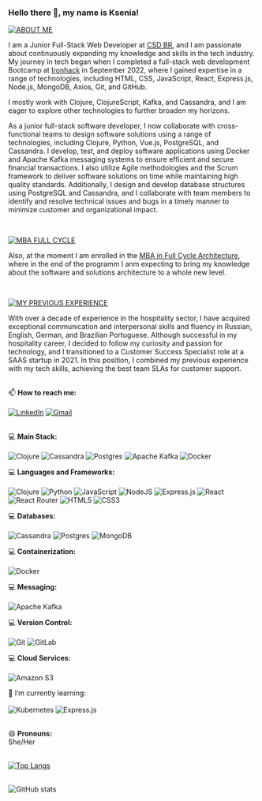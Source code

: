 ### Hello there 👋, my name is Ksenia!

[![ABOUT ME](https://img.shields.io/badge/About%20-Me-blue)](https://fullcycle.com.br/)

I am a Junior Full-Stack Web Developer at [CSD BR](https://csdbr/), and I am passionate about continuously expanding my knowledge and skills in the tech industry. My journey in tech began when I completed a full-stack web development Bootcamp at [Ironhack](https://ironhack.com/) in September 2022, where I gained expertise in a range of technologies, including HTML, CSS, JavaScript, React, Express.js, Node.js, MongoDB, Axios, Git, and GitHub.

I mostly work with Clojure, ClojureScript, Kafka, and Cassandra, and I am eager to explore other technologies to further broaden my horizons.

As a junior full-stack software developer, I now collaborate with cross-functional teams to design software solutions using a range of technologies, including Clojure, Python, Vue.js, PostgreSQL, and Cassandra. I develop, test, and deploy software applications using Docker and Apache Kafka messaging systems to ensure efficient and secure financial transactions. I also utilize Agile methodologies and the Scrum framework to deliver software solutions on time while maintaining high quality standards. Additionally, I design and develop database structures using PostgreSQL and Cassandra, and I collaborate with team members to identify and resolve technical issues and bugs in a timely manner to minimize customer and organizational impact.

<br>

[![MBA FULL CYCLE](https://img.shields.io/badge/MBA%20-Full%20Cycle%20Architecture-blue)](https://fullcycle.com.br/)

Also, at the moment I am enrolled in the [MBA in Full Cycle Architecture](https://fullcycle.com.br/), where in the end of the programm I anm expecting to bring my knowledge about the software and solutions architecture to a whole new level.

<br>

[![MY PREVIOUS EXPERIENCE](https://img.shields.io/badge/Previous%20-Experience-blue)](https://fullcycle.com.br/)

With over a decade of experience in the hospitality sector, I have acquired exceptional communication and interpersonal skills and fluency in Russian, English, German, and Brazilian Portuguese. Although successful in my hospitality career, I decided to follow my curiosity and passion for technology, and I transitioned to a Customer Success Specialist role at a SAAS startup in 2021. In this position, I combined my previous experience with my tech skills, achieving the best team SLAs for customer support.<br><br>


📫 **How to reach me:** <br><br>
[![LinkedIn](https://img.shields.io/badge/linkedin-%230077B6.svg?style=for-the-badge&logo=linkedin&logoColor=white)](https://www.linkedin.com/in/kseniabusquet/)
[![Gmail](https://img.shields.io/badge/Gmail-D14836?style=for-the-badge&logo=gmail&logoColor=white)](mailto:ksenia.busquet@gmail.com)<br><br>

💻 **Main Stack:**<br><br>
![Clojure](https://img.shields.io/badge/clojure-%230077B6.svg?style=for-the-badge&logo=clojure&logoColor=white)
![Cassandra](https://img.shields.io/badge/cassandra-%230077B6.svg?style=for-the-badge&logo=apachecassandra&logoColor=white)
![Postgres](https://img.shields.io/badge/postgres-%23316192.svg?style=for-the-badge&logo=postgresql&logoColor=white)
![Apache Kafka](https://img.shields.io/badge/kafka-%23181717.svg?style=for-the-badge&logo=apachekafka&logoColor=white)
![Docker](https://img.shields.io/badge/docker-%23316192.svg?style=for-the-badge&logo=docker&logoColor=white)

💻 **Languages and Frameworks:**<br><br>
![Clojure](https://img.shields.io/badge/clojure-%230077B6.svg?style=for-the-badge&logo=clojure&logoColor=white)
![Python](https://img.shields.io/badge/python-3670A0?style=for-the-badge&logo=python&logoColor=ffdd54)
![JavaScript](https://img.shields.io/badge/javascript-%23323330.svg?style=for-the-badge&logo=javascript&logoColor=%23F7DF1E)
![NodeJS](https://img.shields.io/badge/node.js-6DA55F?style=for-the-badge&logo=node.js&logoColor=white)
![Express.js](https://img.shields.io/badge/express.js-%23404d59.svg?style=for-the-badge&logo=express&logoColor=%2361DAFB)
![React](https://img.shields.io/badge/react-%2320232a.svg?style=for-the-badge&logo=react&logoColor=%2361DAFB)
![React Router](https://img.shields.io/badge/React_Router-CA4245?style=for-the-badge&logo=react-router&logoColor=white)
![HTML5](https://img.shields.io/badge/html5-%23E34F26.svg?style=for-the-badge&logo=html5&logoColor=white)
![CSS3](https://img.shields.io/badge/css3-%231572B6.svg?style=for-the-badge&logo=css3&logoColor=white)

💻 **Databases:**<br><br>
![Cassandra](https://img.shields.io/badge/cassandra-%230077B6.svg?style=for-the-badge&logo=apachecassandra&logoColor=white)
![Postgres](https://img.shields.io/badge/postgres-%23316192.svg?style=for-the-badge&logo=postgresql&logoColor=white)
![MongoDB](https://img.shields.io/badge/MongoDB-%234ea94b.svg?style=for-the-badge&logo=mongodb&logoColor=white)

💻 **Containerization:**<br><br>
![Docker](https://img.shields.io/badge/docker-%23316192.svg?style=for-the-badge&logo=docker&logoColor=white)

💻 **Messaging:**<br><br>
![Apache Kafka](https://img.shields.io/badge/kafka-%23181717.svg?style=for-the-badge&logo=apachekafka&logoColor=white)

💻 **Version Control:**<br><br>
![Git](https://img.shields.io/badge/git-%23F05033.svg?style=for-the-badge&logo=git&logoColor=white)
![GitLab](https://img.shields.io/badge/gitlab-%23181717.svg?style=for-the-badge&logo=gitlab&logoColor=white)

💻 **Cloud Services:**<br><br>
![Amazon S3](https://img.shields.io/badge/Amazon%20S3-%23316192.svg?style=for-the-badge&logo=amazons3&logoColor=white)


🌱 I’m currently learning: <br><br>
![Kubernetes](https://img.shields.io/badge/kubernetes-326CE5?style=for-the-badge&logo=kubernetes&logoColor=white)
![Express.js](https://img.shields.io/badge/Amazon%20aws-232F3E.svg?style=for-the-badge&logo=amazonaws&logoColor=%2361DAFB)<br><br>

 😄 **Pronouns:** <br>
 She/Her <br><br>

[![Top Langs](https://github-readme-stats.vercel.app/api/top-langs/?username=kseniabusquet)](https://github.com/anuraghazra/github-readme-stats)<br><br>

![GitHub stats](https://github-readme-stats.vercel.app/api?username=kseniabusquet&show_icons=true&count_private=true&icon_color=64b000)<br><br>
